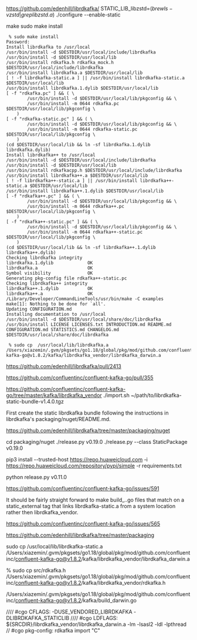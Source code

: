 
https://github.com/edenhill/librdkafka/
STATIC_LIB_libzstd=$(brew ls -v zstd | grep libzstd.a$) ./configure --enable-static

make
sudo make install

```
 % sudo make install
Password:
Install librdkafka to /usr/local
/usr/bin/install -d $DESTDIR/usr/local/include/librdkafka
/usr/bin/install -d $DESTDIR/usr/local/lib
/usr/bin/install rdkafka.h rdkafka_mock.h $DESTDIR/usr/local/include/librdkafka
/usr/bin/install librdkafka.a $DESTDIR/usr/local/lib
[ ! -f librdkafka-static.a ] || /usr/bin/install librdkafka-static.a $DESTDIR/usr/local/lib
/usr/bin/install librdkafka.1.dylib $DESTDIR/usr/local/lib
[ -f "rdkafka.pc" ] && ( \
		/usr/bin/install -d $DESTDIR/usr/local/lib/pkgconfig && \
		/usr/bin/install -m 0644 rdkafka.pc $DESTDIR/usr/local/lib/pkgconfig \
	)
[ -f "rdkafka-static.pc" ] && ( \
		/usr/bin/install -d $DESTDIR/usr/local/lib/pkgconfig && \
		/usr/bin/install -m 0644 rdkafka-static.pc $DESTDIR/usr/local/lib/pkgconfig \
	)
(cd $DESTDIR/usr/local/lib && ln -sf librdkafka.1.dylib librdkafka.dylib)
Install librdkafka++ to /usr/local
/usr/bin/install -d $DESTDIR/usr/local/include/librdkafka
/usr/bin/install -d $DESTDIR/usr/local/lib
/usr/bin/install rdkafkacpp.h $DESTDIR/usr/local/include/librdkafka
/usr/bin/install librdkafka++.a $DESTDIR/usr/local/lib
[ ! -f librdkafka++-static.a ] || /usr/bin/install librdkafka++-static.a $DESTDIR/usr/local/lib
/usr/bin/install librdkafka++.1.dylib $DESTDIR/usr/local/lib
[ -f "rdkafka++.pc" ] && ( \
		/usr/bin/install -d $DESTDIR/usr/local/lib/pkgconfig && \
		/usr/bin/install -m 0644 rdkafka++.pc $DESTDIR/usr/local/lib/pkgconfig \
	)
[ -f "rdkafka++-static.pc" ] && ( \
		/usr/bin/install -d $DESTDIR/usr/local/lib/pkgconfig && \
		/usr/bin/install -m 0644 rdkafka++-static.pc $DESTDIR/usr/local/lib/pkgconfig \
	)
(cd $DESTDIR/usr/local/lib && ln -sf librdkafka++.1.dylib librdkafka++.dylib)
Checking librdkafka integrity
librdkafka.1.dylib             OK
librdkafka.a                   OK
Symbol visibility              OK
Generating pkg-config file rdkafka++-static.pc
Checking librdkafka++ integrity
librdkafka++.1.dylib           OK
librdkafka++.a                 OK
/Library/Developer/CommandLineTools/usr/bin/make -C examples
make[1]: Nothing to be done for `all'.
Updating CONFIGURATION.md
Installing documentation to /usr/local
/usr/bin/install -d $DESTDIR/usr/local/share/doc/librdkafka
/usr/bin/install LICENSE LICENSES.txt INTRODUCTION.md README.md CONFIGURATION.md STATISTICS.md CHANGELOG.md $DESTDIR/usr/local/share/doc/librdkafka
```

```
 % sudo cp  /usr/local/lib/librdkafka.a /Users/xiazemin/.gvm/pkgsets/go1.18/global/pkg/mod/github.com/confluentinc/confluent-kafka-go@v1.8.2/kafka/librdkafka_vendor/librdkafka_darwin.a
```


https://github.com/edenhill/librdkafka/pull/2413

https://github.com/confluentinc/confluent-kafka-go/pull/355


https://github.com/confluentinc/confluent-kafka-go/tree/master/kafka/librdkafka_vendor
./import.sh ~/path/to/librdkafka-static-bundle-v1.4.0.tgz


First create the static librdkafka bundle following the instructions in
librdkafka's packaging/nuget/README.md.


https://github.com/edenhill/librdkafka/tree/master/packaging/nuget



 cd packaging/nuget
./release.py v0.19.0
./release.py  --class StaticPackage v0.19.0

 pip3 install --trusted-host https://repo.huaweicloud.com -i https://repo.huaweicloud.com/repository/pypi/simple -r requirements.txt
 
  python release.py v0.11.0
  
  
  https://github.com/confluentinc/confluent-kafka-go/issues/591
  
  It should be fairly straight forward to make build_..go files that match on a static_external tag that links librdkafka-static.a from a system location rather then librdkafka_vendor.
  
  https://github.com/confluentinc/confluent-kafka-go/issues/565
  
  https://github.com/edenhill/librdkafka/tree/master/packaging
  
  


 sudo cp  /usr/local/lib/librdkafka-static.a /Users/xiazemin/.gvm/pkgsets/go1.18/global/pkg/mod/github.com/confluentinc/confluent-kafka-go@v1.8.2/kafka/librdkafka_vendor/librdkafka_darwin.a
 
% sudo cp src/rdkafka.h /Users/xiazemin/.gvm/pkgsets/go1.18/global/pkg/mod/github.com/confluentinc/confluent-kafka-go@v1.8.2/kafka/librdkafka_vendor/rdkafka.h



/Users/xiazemin/.gvm/pkgsets/go1.18/global/pkg/mod/github.com/confluentinc/confluent-kafka-go@v1.8.2/kafka/build_darwin.go

//// #cgo CFLAGS: -DUSE_VENDORED_LIBRDKAFKA -DLIBRDKAFKA_STATICLIB
//// #cgo LDFLAGS: ${SRCDIR}/librdkafka_vendor/librdkafka_darwin.a  -lm -lsasl2 -ldl -lpthread
// #cgo pkg-config: rdkafka
import "C"


